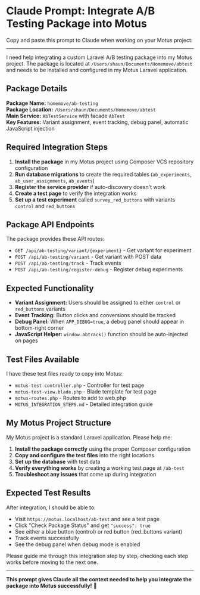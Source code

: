 # Claude Prompt: Integrate A/B Testing Package into Motus

Copy and paste this prompt to Claude when working on your Motus project:

---

I need help integrating a custom Laravel A/B testing package into my Motus project. The package is located at `/Users/shaun/Documents/Homemove/abtest` and needs to be installed and configured in my Motus Laravel application.

## Package Details

**Package Name:** `homemove/ab-testing`  
**Package Location:** `/Users/shaun/Documents/Homemove/abtest`  
**Main Service:** `AbTestService` with facade `AbTest`  
**Key Features:** Variant assignment, event tracking, debug panel, automatic JavaScript injection

## Required Integration Steps

1. **Install the package** in my Motus project using Composer VCS repository configuration
2. **Run database migrations** to create the required tables (`ab_experiments`, `ab_user_assignments`, `ab_events`)
3. **Register the service provider** if auto-discovery doesn't work
4. **Create a test page** to verify the integration works
5. **Set up a test experiment** called `survey_red_buttons` with variants `control` and `red_buttons`

## Package API Endpoints

The package provides these API routes:
- `GET /api/ab-testing/variant/{experiment}` - Get variant for experiment
- `POST /api/ab-testing/variant` - Get variant with POST data
- `POST /api/ab-testing/track` - Track events
- `POST /api/ab-testing/register-debug` - Register debug experiments

## Expected Functionality

- **Variant Assignment:** Users should be assigned to either `control` or `red_buttons` variants
- **Event Tracking:** Button clicks and conversions should be tracked
- **Debug Panel:** When `APP_DEBUG=true`, a debug panel should appear in bottom-right corner
- **JavaScript Helper:** `window.abtrack()` function should be auto-injected on pages

## Test Files Available

I have these test files ready to copy into Motus:
- `motus-test-controller.php` - Controller for test page
- `motus-test-view.blade.php` - Blade template for test page  
- `motus-routes.php` - Routes to add to web.php
- `MOTUS_INTEGRATION_STEPS.md` - Detailed integration guide

## My Motus Project Structure

My Motus project is a standard Laravel application. Please help me:

1. **Install the package correctly** using the proper Composer configuration
2. **Copy and configure the test files** into the right locations
3. **Set up the database** with test data
4. **Verify everything works** by creating a working test page at `/ab-test`
5. **Troubleshoot any issues** that come up during integration

## Expected Test Results

After integration, I should be able to:
- Visit `https://motus.localhost/ab-test` and see a test page
- Click "Check Package Status" and get `"success": true`
- See either a blue button (control) or red button (red_buttons variant)
- Track events successfully
- See the debug panel when debug mode is enabled

Please guide me through this integration step by step, checking each step works before moving to the next one.

---

**This prompt gives Claude all the context needed to help you integrate the package into Motus successfully!** 🚀